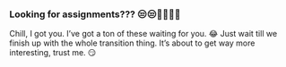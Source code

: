 ### Looking for assignments??? 😒😒😶‍🌫️😶‍🌫️  
Chill, I got you. I’ve got a ton of these waiting for you. 😂 Just wait till we finish up with the whole transition thing. It’s about to get way more interesting, trust me. 😏